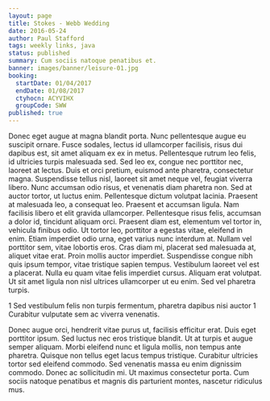 ```yaml
---
layout: page
title: Stokes - Webb Wedding
date: 2016-05-24
author: Paul Stafford
tags: weekly links, java
status: published
summary: Cum sociis natoque penatibus et.
banner: images/banner/leisure-01.jpg
booking:
  startDate: 01/04/2017
  endDate: 01/08/2017
  ctyhocn: ACYVIHX
  groupCode: SWW
published: true
---
```

Donec eget augue at magna blandit porta. Nunc pellentesque augue eu suscipit ornare. Fusce sodales, lectus id ullamcorper facilisis, risus dui dapibus est, sit amet aliquam ex ex in metus. Pellentesque rutrum leo felis, id ultricies turpis malesuada sed. Sed leo ex, congue nec porttitor nec, laoreet at lectus. Duis et orci pretium, euismod ante pharetra, consectetur magna. Suspendisse tellus nisl, laoreet sit amet neque vel, feugiat viverra libero. Nunc accumsan odio risus, et venenatis diam pharetra non. Sed at auctor tortor, ut luctus enim. Pellentesque dictum volutpat lacinia.
Praesent at malesuada leo, a consequat leo. Praesent et accumsan ligula. Nam facilisis libero et elit gravida ullamcorper. Pellentesque risus felis, accumsan a dolor id, tincidunt aliquam orci. Praesent diam est, elementum vel tortor in, vehicula finibus odio. Ut tortor leo, porttitor a egestas vitae, eleifend in enim. Etiam imperdiet odio urna, eget varius nunc interdum at. Nullam vel porttitor sem, vitae lobortis eros. Cras diam mi, placerat sed malesuada at, aliquet vitae erat. Proin mollis auctor imperdiet. Suspendisse congue nibh quis ipsum tempor, vitae tristique sapien tempus. Vestibulum laoreet vel est a placerat. Nulla eu quam vitae felis imperdiet cursus. Aliquam erat volutpat. Ut sit amet ligula non nisl ultrices ullamcorper ut eu enim. Sed vel pharetra turpis.

1 Sed vestibulum felis non turpis fermentum, pharetra dapibus nisi auctor
1 Curabitur vulputate sem ac viverra venenatis.

Donec augue orci, hendrerit vitae purus ut, facilisis efficitur erat. Duis eget porttitor ipsum. Sed luctus nec eros tristique blandit. Ut at turpis et augue semper aliquam. Morbi eleifend nunc et ligula mollis, non tempus ante pharetra. Quisque non tellus eget lacus tempus tristique. Curabitur ultricies tortor sed eleifend commodo. Sed venenatis massa eu enim dignissim commodo. Donec ac sollicitudin mi. Ut maximus consectetur porta. Cum sociis natoque penatibus et magnis dis parturient montes, nascetur ridiculus mus.
